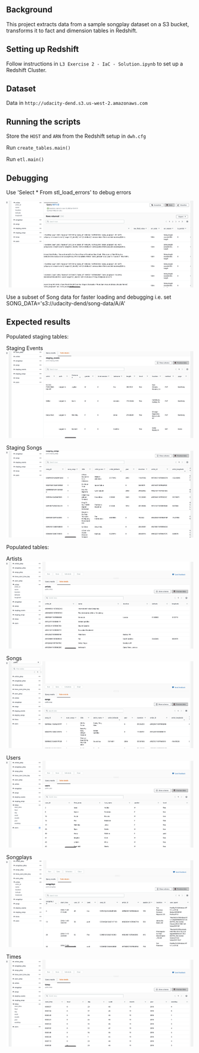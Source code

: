 ## Background
This project extracts data from a sample songplay dataset on a S3 bucket, transforms it to fact and dimension tables in Redshift.

## Setting up Redshift

Follow instructions in `L3 Exercise 2 - IaC - Solution.ipynb` to set up a Redshift Cluster.

## Dataset

Data in `http://udacity-dend.s3.us-west-2.amazonaws.com`

## Running the scripts
Store the `HOST` and `ARN` from the Redshift setup in `dwh.cfg`

Run `create_tables.main()`

Run `etl.main()`

## Debugging

Use 'Select * From stl_load_errors' to debug errors

![STL Errors](images/stl_errors.png)

Use a subset of Song data for faster loading and debugging i.e. set SONG_DATA='s3://udacity-dend/song-data/A/A'

## Expected results

Populated staging tables:

Staging Events
![Staging Events](images/staging_events.png)

Staging Songs
![Staging Songs](images/staging_songs.png)

Populated tables:

Artists
![Artists](images/preview_artists.png)

Songs
![Songs](images/preview_songs.png)

Users
![Users](images/preview_users.png)

Songplays
![Songplays](images/preview_songplays.png)

Times
![Times](images/preview_times.png)